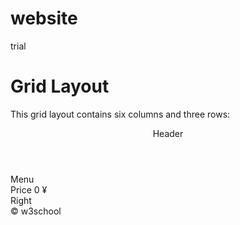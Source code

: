 # website
trial
<!DOCTYPE html>
<html>
<head>
<style>
header { grid-area: header; }
nav { grid-area: menu; }
main { grid-area: main; }
aside { grid-area: right; }
footer { grid-area: footer; }

.grid-container {
  display: grid;
  grid-template-areas:
    'menu header header header header header'
    'menu main main main right right'
    'footer footer footer footer footer footer';
  grid-gap: 10px;
  background-color: #2196F3;
  padding: 10px;
}

.grid-container * {
  background-color: rgba(255, 255, 255, 0.8);
  text-align: center;
  padding: 20px 0;
  font-size: 30px;
}
</style>
</head>
<body>

<h1>Grid Layout</h1>

<p>This grid layout contains six columns and three rows:</p>

<div class="grid-container">
  <header>Header</header>
  <nav>Menu</nav>
  <main>Price 0 &yen</main>  
  <aside>Right</aside>
  <footer>&copy; w3school</footer>
</div>

</body>
</html>
